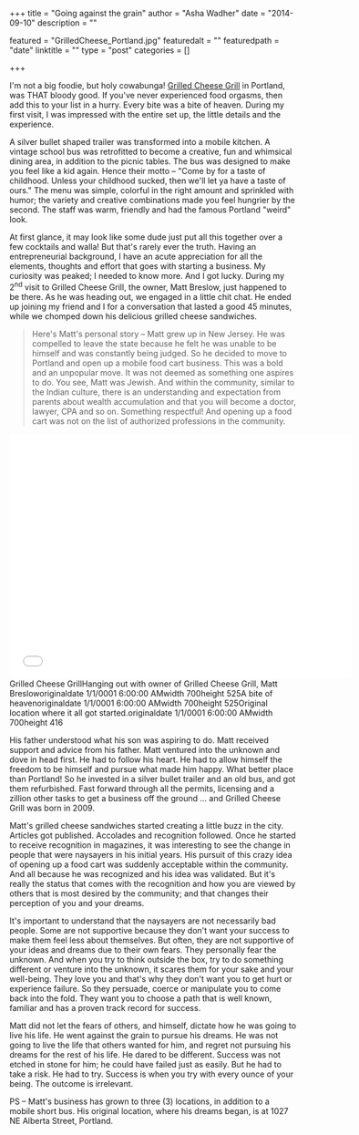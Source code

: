 +++
title = "Going against the grain"
author = "Asha Wadher"
date = "2014-09-10"
description = ""

featured = "GrilledCheese_Portland.jpg"
featuredalt = ""
featuredpath = "date"
linktitle = ""
type = "post"
categories = []

+++

I'm not a big foodie, but holy cowabunga! <a href="http://grilledcheesegrill.com/" target="_blank">Grilled Cheese Grill</a> in Portland, was THAT bloody good. If you've never experienced food orgasms, then add this to your list in a hurry. Every bite was a bite of heaven.<!--more--> During my first visit, I was impressed with the entire set up, the little details and the experience.

A silver bullet shaped trailer was transformed into a mobile kitchen. A vintage school bus was retrofitted to become a creative, fun and whimsical dining area, in addition to the picnic tables. The bus was designed to make you feel like a kid again. Hence their motto – "Come by for a taste of childhood. Unless your childhood sucked, then we'll let ya have a taste of ours." The menu was simple, colorful in the right amount and sprinkled with humor; the variety and creative combinations made you feel hungrier by the second. The staff was warm, friendly and had the famous Portland "weird" look.

At first glance, it may look like some dude just put all this together over a few cocktails and walla! But that's rarely ever the truth. Having an entrepreneurial background, I have an acute appreciation for all the elements, thoughts and effort that goes with starting a business. My curiosity was peaked; I needed to know more. And I got lucky. During my 2<sup>nd</sup> visit to Grilled Cheese Grill, the owner, Matt Breslow, just happened to be there. As he was heading out, we engaged in a little chit chat. He ended up joining my friend and I for a conversation that lasted a good 45 minutes, while we chomped down his delicious grilled cheese sandwiches.

> Here's Matt's personal story – Matt grew up in New Jersey. He was compelled to leave the state because he felt he was unable to be himself and was constantly being judged. So he decided to move to Portland and open up a mobile food cart business. This was a bold and an unpopular move. It was not deemed as something one aspires to do. You see, Matt was Jewish. And within the community, similar to the Indian culture, there is an understanding and expectation from parents about wealth accumulation and that you will become a doctor, lawyer, CPA and so on. Something respectful! And opening up a food cart was not on the list of authorized professions in the community.

<iframe width="600" height="430" src="//www.cincopa.com/media-platform/iframe.aspx?fid=AULAH8LacwU9" frameborder="0" allowfullscreen scrolling="no"></iframe><noscript><span>Grilled Cheese Grill</span><span>Hanging out with owner of Grilled Cheese Grill, Matt Breslow</span><span>originaldate</span><span> 1/1/0001 6:00:00 AM</span><span>width</span><span> 700</span><span>height</span><span> 525</span><span>A bite of heaven</span><span>originaldate</span><span> 1/1/0001 6:00:00 AM</span><span>width</span><span> 700</span><span>height</span><span> 525</span><span>Original location where it all got started.</span><span>originaldate</span><span> 1/1/0001 6:00:00 AM</span><span>width</span><span> 700</span><span>height</span><span> 416</span></noscript>


</noscript>His father understood what his son was aspiring to do. Matt received support and advice from his father. Matt ventured into the unknown and dove in head first. He had to follow his heart. He had to allow himself the freedom to be himself and pursue what made him happy. What better place than Portland! So he invested in a silver bullet trailer and an old bus, and got them refurbished. Fast forward through all the permits, licensing and a zillion other tasks to get a business off the ground  ...
 and Grilled Cheese Grill was born in 2009.

Matt's grilled cheese sandwiches started creating a little buzz in the city. Articles got published. Accolades and recognition followed. Once he started to receive recognition in magazines, it was interesting to see the change in people that were naysayers in his initial years. His pursuit of this crazy idea of opening up a food cart was suddenly acceptable within the community. And all because he was recognized and his idea was validated. But it's really the status that comes with the recognition and how you are viewed by others that is most desired by the community; and that changes their perception of you and your dreams.

It's important to understand that the naysayers are not necessarily bad people. Some are not supportive because they don't want your success to make them feel less about themselves. But often, they are not supportive of your ideas and dreams due to their own fears. They personally fear the unknown. And when you try to think outside the box, try to do something different or venture into the unknown, it scares them for your sake and your well-being. They love you and that's why they don't want you to get hurt or experience failure. So they persuade, coerce or manipulate you to come back into the fold. They want you to choose a path that is well known, familiar and has a proven track record for success.

Matt did not let the fears of others, and himself, dictate how he was going to live his life. He went against the grain to pursue his dreams. He was not going to live the life that others wanted for him, and regret not pursuing his dreams for the rest of his life. He dared to be different. Success was not etched in stone for him; he could have failed just as easily. But he had to take a risk. He had to try. Success is when you try with every ounce of your being. The outcome is irrelevant.



PS – Matt's business has grown to three (3) locations, in addition to a mobile short bus. His original location, where his dreams began, is at 1027 NE Alberta Street, Portland.
